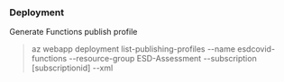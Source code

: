 

### Deployment

Generate Functions publish profile
> az webapp deployment list-publishing-profiles --name esdcovid-functions --resource-group ESD-Assessment --subscription [subscriptionid] --xml